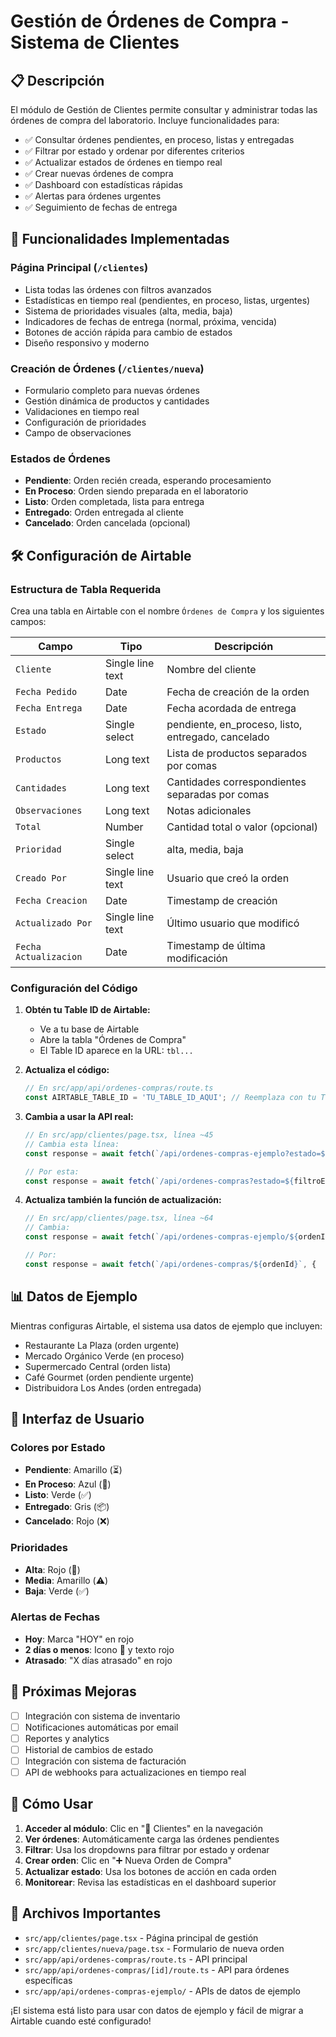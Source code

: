 # Gestión de Órdenes de Compra - Sistema de Clientes

## 📋 Descripción

El módulo de Gestión de Clientes permite consultar y administrar todas las órdenes de compra del laboratorio. Incluye funcionalidades para:

- ✅ Consultar órdenes pendientes, en proceso, listas y entregadas
- ✅ Filtrar por estado y ordenar por diferentes criterios
- ✅ Actualizar estados de órdenes en tiempo real
- ✅ Crear nuevas órdenes de compra
- ✅ Dashboard con estadísticas rápidas
- ✅ Alertas para órdenes urgentes
- ✅ Seguimiento de fechas de entrega

## 🚀 Funcionalidades Implementadas

### Página Principal (`/clientes`)
- Lista todas las órdenes con filtros avanzados
- Estadísticas en tiempo real (pendientes, en proceso, listas, urgentes)
- Sistema de prioridades visuales (alta, media, baja)
- Indicadores de fechas de entrega (normal, próxima, vencida)
- Botones de acción rápida para cambio de estados
- Diseño responsivo y moderno

### Creación de Órdenes (`/clientes/nueva`)
- Formulario completo para nuevas órdenes
- Gestión dinámica de productos y cantidades
- Validaciones en tiempo real
- Configuración de prioridades
- Campo de observaciones

### Estados de Órdenes
- **Pendiente**: Orden recién creada, esperando procesamiento
- **En Proceso**: Orden siendo preparada en el laboratorio
- **Listo**: Orden completada, lista para entrega
- **Entregado**: Orden entregada al cliente
- **Cancelado**: Orden cancelada (opcional)

## 🛠️ Configuración de Airtable

### Estructura de Tabla Requerida

Crea una tabla en Airtable con el nombre `Órdenes de Compra` y los siguientes campos:

| Campo | Tipo | Descripción |
|-------|------|-------------|
| `Cliente` | Single line text | Nombre del cliente |
| `Fecha Pedido` | Date | Fecha de creación de la orden |
| `Fecha Entrega` | Date | Fecha acordada de entrega |
| `Estado` | Single select | pendiente, en_proceso, listo, entregado, cancelado |
| `Productos` | Long text | Lista de productos separados por comas |
| `Cantidades` | Long text | Cantidades correspondientes separadas por comas |
| `Observaciones` | Long text | Notas adicionales |
| `Total` | Number | Cantidad total o valor (opcional) |
| `Prioridad` | Single select | alta, media, baja |
| `Creado Por` | Single line text | Usuario que creó la orden |
| `Fecha Creacion` | Date | Timestamp de creación |
| `Actualizado Por` | Single line text | Último usuario que modificó |
| `Fecha Actualizacion` | Date | Timestamp de última modificación |

### Configuración del Código

1. **Obtén tu Table ID de Airtable:**
   - Ve a tu base de Airtable
   - Abre la tabla "Órdenes de Compra"
   - El Table ID aparece en la URL: `tbl...`

2. **Actualiza el código:**
   ```typescript
   // En src/app/api/ordenes-compras/route.ts
   const AIRTABLE_TABLE_ID = 'TU_TABLE_ID_AQUI'; // Reemplaza con tu Table ID real
   ```

3. **Cambia a usar la API real:**
   ```typescript
   // En src/app/clientes/page.tsx, línea ~45
   // Cambia esta línea:
   const response = await fetch(`/api/ordenes-compras-ejemplo?estado=${filtroEstado}&orderBy=${ordenamientoPor}`);
   
   // Por esta:
   const response = await fetch(`/api/ordenes-compras?estado=${filtroEstado}&orderBy=${ordenamientoPor}`);
   ```

4. **Actualiza también la función de actualización:**
   ```typescript
   // En src/app/clientes/page.tsx, línea ~64
   // Cambia:
   const response = await fetch(`/api/ordenes-compras-ejemplo/${ordenId}`, {
   
   // Por:
   const response = await fetch(`/api/ordenes-compras/${ordenId}`, {
   ```

## 📊 Datos de Ejemplo

Mientras configuras Airtable, el sistema usa datos de ejemplo que incluyen:

- Restaurante La Plaza (orden urgente)
- Mercado Orgánico Verde (en proceso)
- Supermercado Central (orden lista)
- Café Gourmet (orden pendiente urgente)
- Distribuidora Los Andes (orden entregada)

## 🎨 Interfaz de Usuario

### Colores por Estado
- **Pendiente**: Amarillo (⏳)
- **En Proceso**: Azul (🔄)
- **Listo**: Verde (✅)
- **Entregado**: Gris (📦)
- **Cancelado**: Rojo (❌)

### Prioridades
- **Alta**: Rojo (🚨)
- **Media**: Amarillo (⚠️)
- **Baja**: Verde (✅)

### Alertas de Fechas
- **Hoy**: Marca "HOY" en rojo
- **2 días o menos**: Icono 🚨 y texto rojo
- **Atrasado**: "X días atrasado" en rojo

## 🔧 Próximas Mejoras

- [ ] Integración con sistema de inventario
- [ ] Notificaciones automáticas por email
- [ ] Reportes y analytics
- [ ] Historial de cambios de estado
- [ ] Integración con sistema de facturación
- [ ] API de webhooks para actualizaciones en tiempo real

## 🚀 Cómo Usar

1. **Acceder al módulo**: Clic en "👥 Clientes" en la navegación
2. **Ver órdenes**: Automáticamente carga las órdenes pendientes
3. **Filtrar**: Usa los dropdowns para filtrar por estado y ordenar
4. **Crear orden**: Clic en "➕ Nueva Orden de Compra"
5. **Actualizar estado**: Usa los botones de acción en cada orden
6. **Monitorear**: Revisa las estadísticas en el dashboard superior

## 🔗 Archivos Importantes

- `src/app/clientes/page.tsx` - Página principal de gestión
- `src/app/clientes/nueva/page.tsx` - Formulario de nueva orden
- `src/app/api/ordenes-compras/route.ts` - API principal
- `src/app/api/ordenes-compras/[id]/route.ts` - API para órdenes específicas
- `src/app/api/ordenes-compras-ejemplo/` - APIs de datos de ejemplo

¡El sistema está listo para usar con datos de ejemplo y fácil de migrar a Airtable cuando esté configurado!
